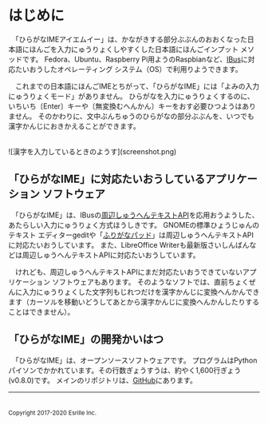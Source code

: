 # はじめに

　「ひらがな￹IME￺アイエムイー￻」は、かながきする￹部分￺ぶぶん￻のおおくなった￹日本語￺にほんご￻を￹入力￺にゅうりょく￻しやすくした￹日本語￺にほんご￻インプット メソッドです。
Fedora、Ubuntu、Raspberry Pi￹用￺よう￻のRaspbianなど、[IBus](https://github.com/ibus/ibus/wiki)に￹対応￺たいおう￻したオペレーティング システム（OS）で￹利用￺りよう￻できます。

　これまでの￹日本語￺にほんご￻IMEとちがって、「ひらがなIME」には「よみの￹入力￺にゅうりょく￻モード」がありません。
ひらがなを￹入力￺にゅうりょく￻するのに、いちいち〔Enter〕キーや〔￹無変換￺むへんかん￻〕キーをおす￹必要￺ひつよう￻はありません。
そのかわりに、￹文中￺ぶんちゅう￻のひらがなの￹部分￺ぶぶん￻を、いつでも￹漢字￺かんじ￻におきかえることができます。

<br>
![漢字を入力しているときのようす](screenshot.png)

## 「ひらがなIME」に￹対応￺たいおう￻しているアプリケーション ソフトウェア

　「ひらがなIME」は、IBusの[￹周辺￺しゅうへん￻テキストAPI](http://ibus.github.io/docs/ibus-1.5/IBusEngine.html#ibus-engine-get-surrounding-text)を￹応用￺おうよう￻した、あたらしい￹入力￺にゅうりょく￻￹方式￺ほうしき￻です。
GNOMEの￹標準￺ひょうじゅん￻のテキスト エディターgeditや「[ふりがなパッド](https://github.com/esrille/furiganapad)」は￹周辺￺しゅうへん￻テキストAPIに￹対応￺たいおう￻しています。
また、LibreOffice Writerも￹最新版￺さいしんばん￻などは￹周辺￺しゅうへん￻テキストAPIに￹対応￺たいおう￻しています。

　けれども、￹周辺￺しゅうへん￻テキストAPIにまだ￹対応￺たいおう￻できていないアプリケーション ソフトウェアもあります。
そのようなソフトでは、￹直前￺ちょくぜん￻に￹入力￺にゅうりょく￻した￹文字列￺もじれつ￻だけを￹漢字￺かんじ￻に￹変換￺へんかん￻できます（カーソルを￹移動￺いどう￻してあとから￹漢字￺かんじ￻に￹変換￺へんかん￻したりすることはできません）。

## 「ひらがなIME」の￹開発￺かいはつ￻

　「ひらがなIME」は、オープンソースソフトウェアです。
プログラムは￹Python￺パイソン￻でかかれています。その￹行数￺ぎょうすう￻は、￹約￺やく￻1,600￹行￺ぎょう￻(v0.8.0)です。
メインのリポジトリは、[GitHub](https://github.com/esrille/ibus-hiragana)にあります。

<hr>
<br><small>Copyright 2017-2020 Esrille Inc. </small>
